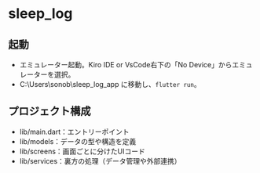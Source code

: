 # sleep_log

## 起動
- エミュレーター起動。Kiro IDE or VsCode右下の「No Device」からエミュレーターを選択。
- C:\Users\sonob\sleep_log_app に移動し、`flutter run`。

## プロジェクト構成
- lib/main.dart：エントリーポイント
- lib/models：データの型や構造を定義
- lib/screens：画面ごとに分けたUIコード
- lib/services：裏方の処理（データ管理や外部連携）